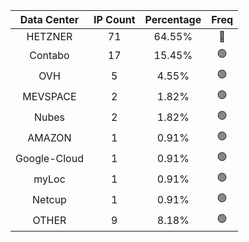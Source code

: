 | Data Center | IP Count | Percentage | Freq |
|:------------:|:--------:|:-----------:|:-----:|
| HETZNER | 71 | 64.55% | 🔴 |
| Contabo | 17 | 15.45% | 🟢 |
| OVH | 5 | 4.55% | 🟢 |
| MEVSPACE | 2 | 1.82% | 🟢 |
| Nubes | 2 | 1.82% | 🟢 |
| AMAZON | 1 | 0.91% | 🟢 |
| Google-Cloud | 1 | 0.91% | 🟢 |
| myLoc | 1 | 0.91% | 🟢 |
| Netcup | 1 | 0.91% | 🟢 |
| OTHER | 9 | 8.18% | 🟢 |